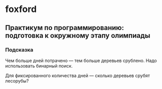 # foxford
## Практикум по программированию: подготовка к окружному этапу олимпиады ##
### Подсказка ###
Чем больше дней потрачено — тем больше деревьев срублено. Надо использовать бинарный поиск.

Для фиксированного количества дней — сколько деревьев срубят лесорубы?
